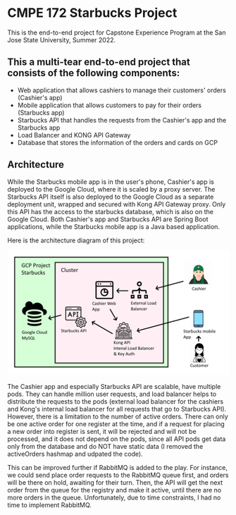 # CMPE 172 Starbucks Project

This is the end-to-end project for Capstone Experience Program at the San Jose State University, Summer 2022. 

## This a multi-tear end-to-end project that consists of the following components:

* Web application that allows cashiers to manage their customers' orders (Cashier's app)
* Mobile application that allows customers to pay for their orders (Starbucks app)
* Starbucks API that handles the requests from the Cashier's app and the Starbucks app
* Load Balancer and KONG API Gateway
* Database that stores the information of the orders and cards on GCP

## Architecture

While the Starbucks mobile app is in the user's phone, Cashier's app is deployed to the Google Cloud, where it is scaled by a proxy server. The Starbucks API itself is also deployed to the Google Cloud as a separate deployment unit, wrapped and secured with Kong API Gateway proxy. Only this API has the access to the starbucks database, which is also on the Google Cloud. Both Cashier's app and Starbucks API are Spring Boot applications, while the Starbucks mobile app is a Java based application.

Here is the architecture diagram of this project:

![](images/diagram.png)

The Cashier app and especially Starbucks API are scalable, have multiple pods. They can handle million user requests, and load balancer helps to distribute the requests to the pods (external load balancer for the cashiers and Kong's internal load balancer for all requests that go to Starbucks API). However, there is a limitation to the number of active orders. There can only be one active order for one register at the time, and if a request for placing a new order into register is sent, it will be rejected and will not be processed, and it does not depend on the pods, since all API pods get data only from the database and do NOT have static data (I removed the activeOrders hashmap and udpated the code).

This can be improved further if RabbitMQ is added to the play. For instance, we could send place order requests to the RabbitMQ queue first, and orders will be there on hold, awaiting for their turn. Then, the API will get the next order from the queue for the registry and make it active, until there are no more orders in the queue. Unfortunately, due to time constraints, I had no time to implement RabbitMQ.
